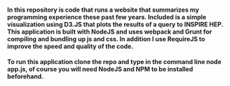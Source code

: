 #### In this repository is code that runs a website that summarizes my programming experience these past few years. Included is a simple visualization using D3.JS that plots the results of a query to INSPIRE HEP. This application is built with NodeJS and uses webpack and Grunt for compiling and bundling up js and css. In addition I use RequireJS to improve the speed and quality of the code.

#### To run this application clone the repo and type in the command line node app.js, of course you will need NodeJS and NPM to be installed beforehand. 